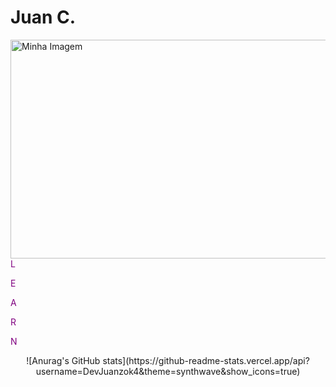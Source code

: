 # Juan C.

<div>
<img width="900px" height="350px" src="https://cdnb.artstation.com/p/assets/images/images/048/282/733/original/exceptrea-gamerroom-1-revisioned-0.gif?1649761105" alt="Minha Imagem" style="float: left; margin-right: 10px;">
  
<span style="color: #800080;">L </span>

<span style="color: #800080;">E</span>

<span style="color: #800080;">A</span>

<span style="color: #800080;">R</span>

<span style="color: #800080;">N</span>
</div>

<center>
  ![Anurag's GitHub stats](https://github-readme-stats.vercel.app/api?username=DevJuanzok4&theme=synthwave&show_icons=true)
</center>
